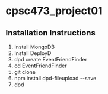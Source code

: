 # cpsc473_project01

## Installation Instructions

1. Install MongoDB
2. Install DeployD
3. dpd create EventFriendFinder
4. cd EventFriendFinder
5. git clone <git url>
6. npm install dpd-fileupload --save 
7. dpd
